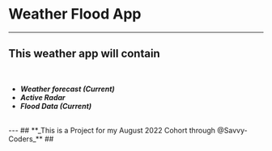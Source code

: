 # Weather Flood App

---
## This weather app will contain
<br/>

- **_Weather forecast (Current)_**
- **_Active Radar_**
- **_Flood Data (Current)_**
<br/>
---
## **_This is a Project for my August 2022 Cohort through @Savvy-Coders_** ##
